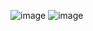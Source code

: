 ![image](https://github.com/I3lackCherry/marvel/assets/146437516/3286ff90-d6d6-43a2-9087-8db6cb911d09)
![image](https://github.com/I3lackCherry/marvel/assets/146437516/f53e8cd5-42c4-4ed0-b615-a8ee5e964cb4)
